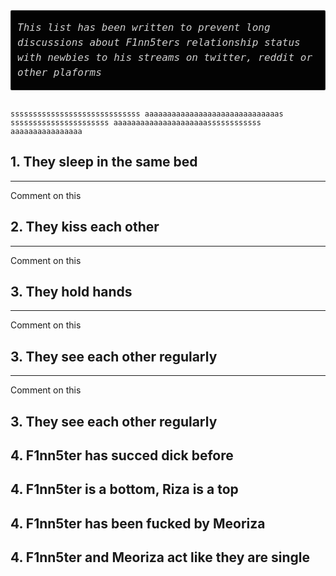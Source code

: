 <div style="background-color:#030303; border: 1px solid rgba(255,255,255,0.15); border-radius: 2px; padding: 15px 10px 15px">
<i style="font-size: 16px; word-wrap: break-word; overflow: auto; overflow-y: auto; overflow-y: hidden; color: #d0d0d0; font-size: 16px; line-height: 1.5; font-family: Monaco, Bitstream Vera Sans Mono, Lucida Console, Terminal, monospace;">This list has been written to prevent long discussions about F1nn5ters relationship status with newbies to his streams on twitter, reddit or other plaforms</i>    
</div>
<br/>

```
sssssssssssssssssssssssssssss aaaaaaaaaaaaaaaaaaaaaaaaaaaaaas ssssssssssssssssssssss aaaaaaaaaaaaaaaaaaaaassssssssssss aaaaaaaaaaaaaaaa
```
## 1. They sleep in the same bed
----
Comment on this

## 2. They kiss each other 
----
Comment on this

## 3. They hold hands
----
Comment on this

## 3. They see each other regularly
----
Comment on this

## 3. They see each other regularly

## 4. F1nn5ter has succed dick before


## 4. F1nn5ter is a bottom, Riza is a top


## 4. F1nn5ter has been fucked by Meoriza


## 4. F1nn5ter and Meoriza act like they are single
